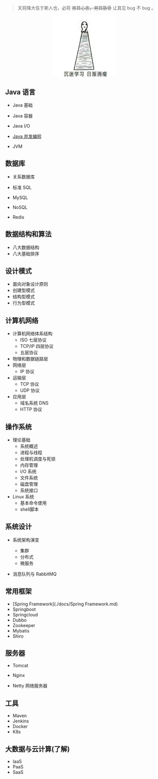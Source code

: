 >  天将降大任于斯人也，必将 ~~苦其心志，劳其筋骨~~ 让其见 bug 不 bug 。



<div align="center">
    <img src="./assets/learning.jpg" alt="沉迷学习，日渐消瘦" width="200px">
</div>


## Java 语言 

- Java 基础

- Java 容器

- Java I/O

- [Java 并发编程](./docs/Java%E5%B9%B6%E5%8F%91%E7%BC%96%E7%A8%8B.md)

- JVM

  

## 数据库

- 关系数据库
- 标准 SQL
- MySQL

- NoSQL

- Redis

  

## 数据结构和算法

- 八大数据结构
- 八大基础排序



## 设计模式

- 面向对象设计原则
- 创建型模式
- 结构型模式
- 行为型模式



## 计算机网络

- 计算机网络体系结构
  - ISO 七层协议
  - TCP/IP 四层协议
  - 五层协议
- 物理和数据链路层
- 网络层
  - IP 协议
- 运输层
  - TCP 协议
  - UDP 协议
- 应用层
  - 域名系统 DNS
  - HTTP 协议



## 操作系统

- 理论基础
  - 系统概述
  - 进程与线程
  - 处理机调度与死锁
  - 内存管理
  - I/O 系统
  - 文件系统
  - 磁盘管理
  - 系统接口
- Linux 系统
  - 基本命令使用
  - shell脚本

## 系统设计

- 系统架构演变
  - 集群
  - 分布式
  - 微服务

- 消息队列与 RabbitMQ

  

## 常用框架

- [Spring Framework](./docs/Spring Framework.md)
- Springboot
- Springcloud
- Dubbo
- Zookeeper
- Mybatis
- Shiro



## 服务器

- Tomcat
- Nginx

- Netty 网络服务器

## 工具

- Maven
- Jenkins
- Docker
- K8s

## 大数据与云计算(了解)

- IaaS
- PaaS
- SaaS



